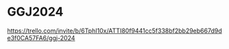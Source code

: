 # GGJ2024

https://trello.com/invite/b/6TphI10x/ATTI80f9441cc5f338bf2bb29eb667d9de3f0CA57FA6/ggj-2024
